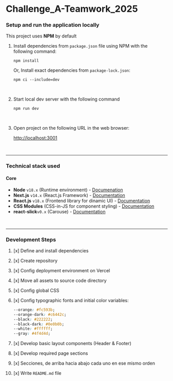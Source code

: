 
# Challenge_A-Teamwork_2025

### Setup and run the application locally

This project uses **NPM** by default

1. Install dependencies from `package.json` file using NPM with the following command:
	
    `npm install` 

    Or, Install exact dependencies from `package-lock.json`:
    
    `npm ci --include=dev` 

	

<br />

2. Start local dev server with the following command
	
    `npm run dev`

<br />

3. Open project on the following URL in the web browser:
	
    [http://localhost:3001](http://localhost:3001)

<br />


---



### Technical stack used

#### Core
- **Node** `v18.x` (Runtime environment) - [Documenation](https://nodejs.org/en)
- **Next.js** `v14.x` (React.js Framework) - [Documentation](https://nextjs.org/blog/next-14)
- **React.js** `v18.x` (Frontend library for dinamic UI) - [Documentation](https://react.dev/)
- **CSS Modules** (CSS-in-JS for component styling) - [Documentation](https://github.com/css-modules/css-modules)
- **react-slick**`v0.x` (Carouse) - [Documentation](https://react-slick.neostack.com/)

<br />

---

### Development Steps

1. [x] Define and install dependencies
2. [x] Create repository
3. [x] Config deployment environment on Vercel
4. [x] Move all assets to source code directory
5. [x] Config global CSS
6. [x] Config typographic fonts and initial color variables:
      ```css
      --orange: #fc593b;
      --orange-dark: #c6442c;
      --black: #222222;
      --black-dark: #0e0b0b;
      --white: #ffffff;
      --gray: #4f4d4d;
      ```

7. [x] Develop basic layout components (Header & Footer)
8. [x] Develop required page sections
9. [x] Secciones, de arriba hacia abajo cada uno en ese mismo orden
10. [x] Write `README.md` file

